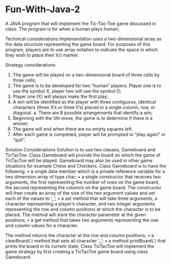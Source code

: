 # Fun-With-Java-2

A JAVA program that will implement the Tic-Tac-Toe game discussed in class. The program is
for when a human plays human;

Technical considerations
Implementation uses a two-dimensional array as the data structure representing the game board.
For purposes of this program, players are to use array notation to indicate the space in which they wish to
place their X/) marker.

Strategy considerations
1) The game will be played on a two-dimensional board of three cells by three cells;
2) The game is to be developed for two “human” players. Player one is to use the symbol X, player
two will use the symbol O;
3) Player one (X) will always make the first play;
4) A win will be identified as the player with three contiguous, identical characters (three X’s or
three 0’s) placed in a single column, row, or diagonal.
a. There are 8 possible arrangements that identify a win;
5) Beginning with the 5th move, the game is to determine if there is a winner;
6) The game will end when there are no empty squares left.
7) After each game is completed, player will be prompted to “play again” or “quit”.

Solution Considerations
Solution is to use two classes, Gameboard and TicTacToe.
Class Gameboard will provide the board on which the game of TicTacToe will be played. Gameboard may
also be used in other game situations for example Chess and Checkers. Class Gameboard is to have the
following:
• a single data member which is a private reference variable for a two dimension array of type char;
• a single constructor that receives two arguments, the first representing the number of rows on the
game board, the second representing the columns on the game board. The constructor will then
create an array of the size of the two argument values and set each of the values to ‘_’;
• a set method that will take three arguments, a character representing a player’s character, and two
integer arguments representing the row and column positions at which the character is to be
placed. The method will store the character parameter at the given positions;
• a get method that takes two arguments representing the row and column values for a character.

The method returns the character at the row and column positions;
• a clearBoard( ) method that sets all character ‘_’;
• a method printBoard( ) that prints the board in its current state;
Class TicTacToe will implement the game strategy by first creating a TicTacToe game board using class
Gameboard. 